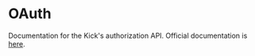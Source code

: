 # OAuth

Documentation for the Kick's authorization API. Official documentation is [here](https://docs.kick.com/getting-started/generating-tokens-oauth2-flow). 
